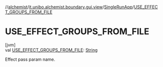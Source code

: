 //[alchemist](../../../index.md)/[it.unibo.alchemist.boundary.gui.view](../index.md)/[SingleRunApp](index.md)/[USE_EFFECT_GROUPS_FROM_FILE](-u-s-e_-e-f-f-e-c-t_-g-r-o-u-p-s_-f-r-o-m_-f-i-l-e.md)

# USE_EFFECT_GROUPS_FROM_FILE

[jvm]\
val [USE_EFFECT_GROUPS_FROM_FILE](-u-s-e_-e-f-f-e-c-t_-g-r-o-u-p-s_-f-r-o-m_-f-i-l-e.md): [String](https://docs.oracle.com/javase/8/docs/api/java/lang/String.html)

Effect pass param name.
